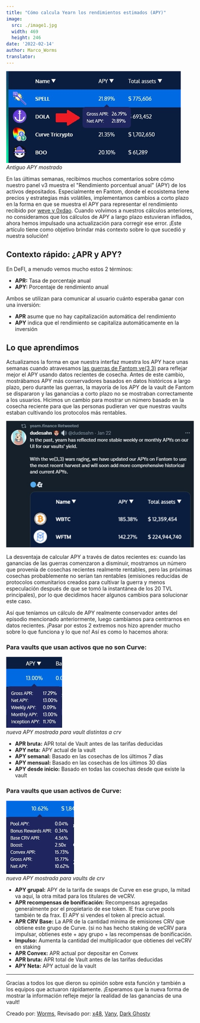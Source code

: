 ```yaml
---
title: "Cómo calcula Yearn los rendimientos estimados (APY)"
image:
  src: ./image1.jpg
  width: 469
  height: 246
date: '2022-02-14'
author: Marco_Worms
translator: 
---
```


![](./image1.jpg?w=469&h=246)\
*Antiguo APY mostrado*

En las últimas semanas, recibimos muchos comentarios sobre cómo nuestro panel v3 muestra el "Rendimiento porcentual anual" (APY) de los activos depositados. Especialmente en Fantom, donde el ecosistema tiene precios y estrategias más volátiles, implementamos cambios a corto plazo en la forma en que se muestra el APY para representar el rendimiento recibido por [weve y 0xdao](https://twitter.com/iearnfinance/status/1484570907041357828). Cuando volvimos a nuestros cálculos anteriores, no consideramos que los cálculos de APY a largo plazo estuvieran inflados, ahora hemos impulsado una actualización para corregir ese error. ¡Este artículo tiene como objetivo brindar más contexto sobre lo que sucedió y nuestra solución!

## Contexto rápido: ¿APR y APY?

En DeFI, a menudo vemos mucho estos 2 términos:

- **APR:** Tasa de porcentaje anual
- **APY:** Porcentaje de rendimiento anual

Ambos se utilizan para comunicar al usuario cuánto esperaba ganar con una inversión:

- **APR** asume que no hay capitalización automática del rendimiento
- **APY** indica que el rendimiento se capitaliza automáticamente en la inversión

## Lo que aprendimos

Actualizamos la forma en que nuestra interfaz muestra los APY hace unas semanas cuando atravesamos [las guerras de Fantom ve(3,3)](https://twitter.com/iearnfinance/status/1484570907041357828) para reflejar mejor el APY usando datos recientes de cosecha. Antes de este cambio, mostrábamos APY más conservadores basados en datos históricos a largo plazo, pero durante las guerras, la mayoría de los APY de la vault de Fantom se dispararon y las ganancias a corto plazo no se mostraban correctamente a los usuarios. Hicimos un cambio para mostrar un número basado en la cosecha reciente para que las personas pudieran ver que nuestras vaults estaban cultivando los protocolos más rentables.

![](./image2.jpg?w=591&h=397)

La desventaja de calcular APY a través de datos recientes es: cuando las ganancias de las guerras comenzaron a disminuir, mostramos un número que provenía de cosechas recientes realmente rentables, pero las próximas cosechas probablemente no serían tan rentables (emisiones reducidas de protocolos comunitarios creados para cultivar la guerra y menos especulación después de que se tomó la instantánea de los 20 TVL principales), por lo que decidimos hacer algunos cambios para solucionar este caso.

Así que teníamos un cálculo de APY realmente conservador antes del episodio mencionado anteriormente, luego cambiamos para centrarnos en datos recientes. ¡Pasar por estos 2 extremos nos hizo aprender mucho sobre lo que funciona y lo que no! Así es como lo hacemos ahora:

### Para vaults que usan activos que no son Curve:

![](./image3.jpg?w=150&h=190)\
*nueva APY mostrada para vault distintas a crv*

- **APR bruta:** APR total de Vault antes de las tarifas deducidas
- **APY neta:** APY actual de la vault
- **APY semanal:** Basado en las cosechas de los últimos 7 días
- **APY mensual:** Basado en las cosechas de los últimos 30 días
- **APY desde inicio:** Basado en todas las cosechas desde que existe la vault

### Para vaults que usan activos de Curve:

![](./image4.jpg?w=182&h=196)\
*nueva APY mostrada para vaults de crv*

- **APY grupal:** APY de la tarifa de swaps de Curve en ese grupo, la mitad va aquí, la otra mitad para los titulares de veCRV.
- **APR recompensas de bonificación:** Recompensas agregadas generalmente por el propietario de ese token. IE frax curve pools también te da frax. El APY si vendes el token al precio actual.
- **APR CRV Base:** La APR de la cantidad mínima de emisiones CRV que obtiene este grupo de Curve. (si no has hecho staking de veCRV para impulsar, obtienes este + apy grupo + las recompensas de bonificación.
- **Impulso:** Aumenta la cantidad del multiplicador que obtienes del veCRV en staking
- **APR Convex:** APR actual por depositar en Convex
- **APR bruta:** APR total de Vault antes de las tarifas deducidas
- **APY Neta:** APY actual de la vault

---

Gracias a todos los que dieron su opinión sobre esta función y también a los equipos que actuaron rápidamente. ¡Esperamos que la nueva forma de mostrar la información refleje mejor la realidad de las ganancias de una vault!

Creado por: [Worms](https://twitter.com/MarcoWorms), Revisado por: [x48](https://twitter.com/x48_crypto), [Vany](https://twitter.com/vannny365), [Dark Ghosty](https://github.com/DarkGhost7)
